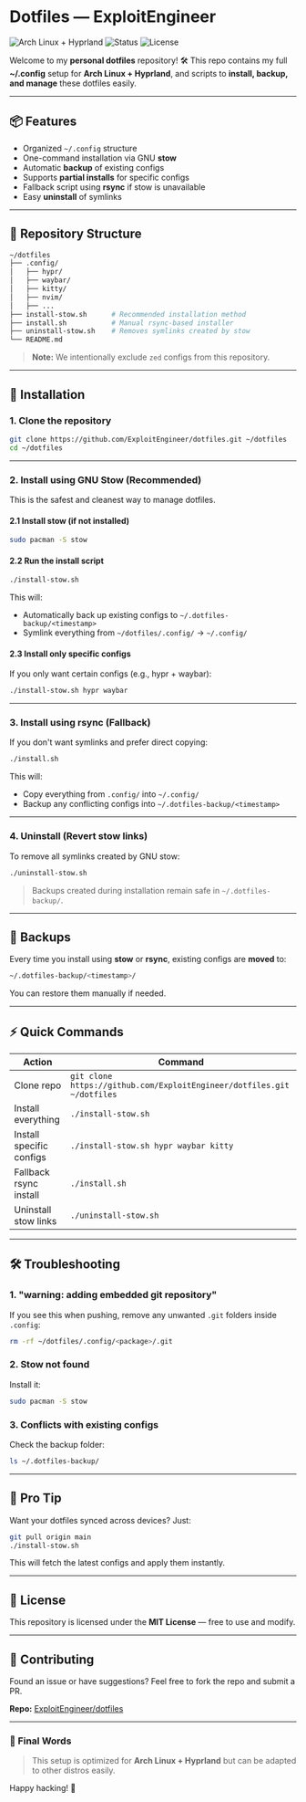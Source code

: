 # Dotfiles — ExploitEngineer

![Arch Linux + Hyprland](https://img.shields.io/badge/Arch%20Linux-Hyprland-blue?style=flat-square\&logo=arch-linux)
![Status](https://img.shields.io/badge/status-active-success?style=flat-square)
![License](https://img.shields.io/badge/license-MIT-green?style=flat-square)

Welcome to my **personal dotfiles** repository! 🛠️
This repo contains my full **\~/.config** setup for **Arch Linux + Hyprland**, and scripts to **install, backup, and manage** these dotfiles easily.

---

## 📦 Features

* Organized `~/.config` structure
* One-command installation via GNU **stow**
* Automatic **backup** of existing configs
* Supports **partial installs** for specific configs
* Fallback script using **rsync** if stow is unavailable
* Easy **uninstall** of symlinks

---

## 📂 Repository Structure

```bash
~/dotfiles
├── .config/
│   ├── hypr/
│   ├── waybar/
│   ├── kitty/
│   ├── nvim/
│   ├── ...
├── install-stow.sh      # Recommended installation method
├── install.sh           # Manual rsync-based installer
├── uninstall-stow.sh    # Removes symlinks created by stow
└── README.md
```

> **Note:** We intentionally exclude `zed` configs from this repository.

---

## 🚀 Installation

### **1. Clone the repository**

```bash
git clone https://github.com/ExploitEngineer/dotfiles.git ~/dotfiles
cd ~/dotfiles
```

---

### **2. Install using GNU Stow (Recommended)**

This is the safest and cleanest way to manage dotfiles.

#### **2.1 Install stow (if not installed)**

```bash
sudo pacman -S stow
```

#### **2.2 Run the install script**

```bash
./install-stow.sh
```

This will:

* Automatically back up existing configs to `~/.dotfiles-backup/<timestamp>`
* Symlink everything from `~/dotfiles/.config/` → `~/.config/`

#### **2.3 Install only specific configs**

If you only want certain configs (e.g., hypr + waybar):

```bash
./install-stow.sh hypr waybar
```

---

### **3. Install using rsync (Fallback)**

If you don't want symlinks and prefer direct copying:

```bash
./install.sh
```

This will:

* Copy everything from `.config/` into `~/.config/`
* Backup any conflicting configs into `~/.dotfiles-backup/<timestamp>`

---

### **4. Uninstall (Revert stow links)**

To remove all symlinks created by GNU stow:

```bash
./uninstall-stow.sh
```

> Backups created during installation remain safe in `~/.dotfiles-backup/`.

---

## 🔄 Backups

Every time you install using **stow** or **rsync**, existing configs are **moved** to:

```bash
~/.dotfiles-backup/<timestamp>/
```

You can restore them manually if needed.

---

## ⚡ Quick Commands

| Action                   | Command                                                                |
| ------------------------ | ---------------------------------------------------------------------- |
| Clone repo               | `git clone https://github.com/ExploitEngineer/dotfiles.git ~/dotfiles` |
| Install everything       | `./install-stow.sh`                                                    |
| Install specific configs | `./install-stow.sh hypr waybar kitty`                                  |
| Fallback rsync install   | `./install.sh`                                                         |
| Uninstall stow links     | `./uninstall-stow.sh`                                                  |

---

## 🛠️ Troubleshooting

### **1. "warning: adding embedded git repository"**

If you see this when pushing, remove any unwanted `.git` folders inside `.config`:

```bash
rm -rf ~/dotfiles/.config/<package>/.git
```

### **2. Stow not found**

Install it:

```bash
sudo pacman -S stow
```

### **3. Conflicts with existing configs**

Check the backup folder:

```bash
ls ~/.dotfiles-backup/
```

---

## 🧠 Pro Tip

Want your dotfiles synced across devices? Just:

```bash
git pull origin main
./install-stow.sh
```

This will fetch the latest configs and apply them instantly.

---

## 📜 License

This repository is licensed under the **MIT License** — free to use and modify.

---

## 🤝 Contributing

Found an issue or have suggestions? Feel free to fork the repo and submit a PR.

**Repo:** [ExploitEngineer/dotfiles](https://github.com/ExploitEngineer/dotfiles)

---

### 🎯 Final Words

> This setup is optimized for **Arch Linux + Hyprland** but can be adapted to other distros easily.

Happy hacking! 🚀
